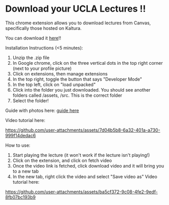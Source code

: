 # Download your UCLA Lectures !!
This chrome extension allows you to download lectures from Canvas, specifically those hosted on Kaltura.

You can download it <a href="https://github.com/euanlimzx/Canvas-Kaltura-Downloader/releases/tag/1.0.0)" target="_blank">here</a>!!

Installation Instructions (<5 minutes):
1. Unzip the .zip file
2. In Google chrome, click on the three vertical dots in the top right corner (next to your profile picture)
3. Click on extensions, then manage extensions
4. In the top right, toggle the button that says "Developer Mode"
5. In the top left, click on "load unpacked"
6. Click into the folder you just downloaded. You should see another folders called /assets, /src. This is the correct folder
7. Select the folder!
   
Guide with photos here:
[guide here](https://webkul.com/blog/how-to-install-the-unpacked-extension-in-chrome/)

Video tutorial here:

https://github.com/user-attachments/assets/7d04b5b8-6a32-401a-a730-999f14dedac6


How to use:
1. Start playing the lecture (it won't work if the lecture isn't playing!)
2. Click on the extension, and click on fetch video
3. Once the video link is fetched, click download video and it will bring you to a new tab
4. In the new tab, right click the video and select "Save video as"
Video tutorial here:

https://github.com/user-attachments/assets/ba5cf372-9c08-4fe2-9edf-8fb07bc193b9




